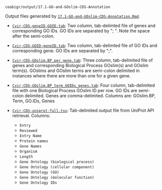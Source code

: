 `ceabigr/output/17.1-GO-and-GOslim-CDS-Annotation`

Output files generated by [`17.1-GO-and-GOslim-CDS-Annotation.Rmd`](https://github.com/sr320/ceabigr/blob/main/code/17.1-GO-and-GOslim-CDS-Annotation.Rmd).

- [`Cvir-CDS-geneID-GOID.tab`](https://github.com/sr320/ceabigr/tree/main/output/17.1-GO-and-GOslim-CDS-Annotation/Cvir-CDS-geneID-GOID.tab): Two column, tab-delimted file of genes and corresponding GO IDs.
GO IDs are separated by "; ". Note the space after the semi-colon. 

- [`Cvir-CDS-GOID-geneID.tab`](https://github.com/sr320/ceabigr/tree/main/output/17.1-GO-and-GOslim-CDS-Annotation/Cvir-CDS-GOID-geneID.tab): Two column, tab-delimted file of GO IDs and corresponding gene.
GO IDs are separated by ";".

- [`Cvir-CDS-GOslim.BP_per_gene.tab`](https://github.com/sr320/ceabigr/tree/main/output/17.1-GO-and-GOslim-CDS-Annotation/Cvir-CDS-GOslim.BP_per_gene.tab): Three column, tab-delimited file of genes and
corresponding Biological Process GOslim(s) and GOslim term(s). GOslims and GOslim terms are semi-colon delimited in instances where there are more than one for a given gene.

- [`Cvir-CDS-GOslim.BP_term_GOIDs_genes.tab`](https://github.com/sr320/ceabigr/tree/main/output/17.1-GO-and-GOslim-CDS-Annotation/Cvir-CDS-GOslim.BP_term_GOIDs_genes.tab): Four column, tab-delimited file with one
Biological Process GOslim ID per row. GO IDs are semi-colon delimited. Genes are comma-delimited.
Columns are: GOslim.BP, Term, GO.IDs, Genes

- [`Cvir-CDS-uniprot-full.tsv`](https://github.com/sr320/ceabigr/tree/main/output/17.1-GO-and-GOslim-CDS-Annotation/Cvir-CDS-uniprot-full.tsv): Tab-delimited output file from UniProt API retrieval.
Columns:
  - `Entry`
  - `Reviewed`
  - `Entry Name`
  - `Protein names`
  - `Gene Names`
  - `Organism`
  - `Length`
  - `Gene Ontology (biological process)`
  - `Gene Ontology (cellular component)`
  - `Gene Ontology (GO)`
  - `Gene Ontology (molecular function)`
  - `Gene Ontology IDs`
